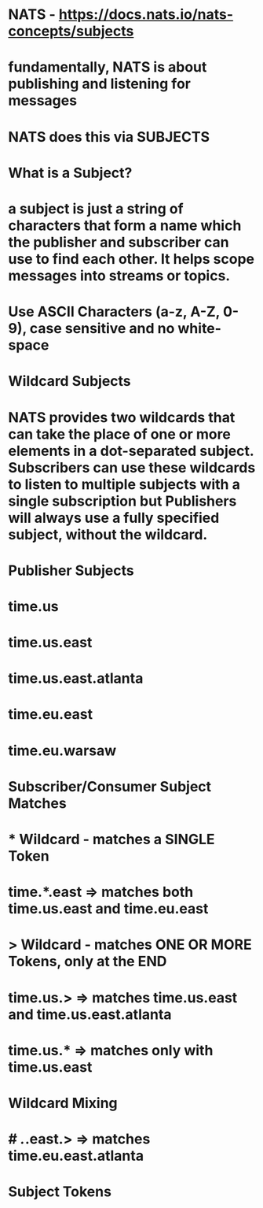 # NATS - https://docs.nats.io/nats-concepts/subjects
  # fundamentally, NATS is about publishing and listening for messages
  # NATS does this via **SUBJECTS**
  # What is a Subject?
  # a subject is just a string of characters that form a name which the publisher and subscriber can use to find each other. It helps scope messages into streams or topics.
  # Use ASCII Characters (a-z, A-Z, 0-9), case sensitive and no white-space

# Wildcard Subjects
  # NATS provides two wildcards that can take the place of one or more elements in a dot-separated subject. Subscribers can use these wildcards to listen to multiple subjects with a single subscription but Publishers will always use a fully specified subject, without the wildcard.

# Publisher Subjects
# time.us
# time.us.east
# time.us.east.atlanta
# time.eu.east
# time.eu.warsaw

# Subscriber/Consumer Subject Matches
  # * Wildcard - matches a SINGLE Token 
   # time.*.east => matches both time.us.east and time.eu.east
  # > Wildcard - matches ONE OR MORE Tokens, only at the END
   # time.us.> => matches time.us.east and time.us.east.atlanta
   # time.us.* => matches only with time.us.east
  # Wildcard Mixing
   # # *.*.east.> => matches time.eu.east.atlanta

# Subject Tokens

